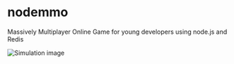 # nodemmo
Massively Multiplayer Online Game for young developers using node.js and Redis

![Simulation image](https://github.com/amiturgman/nodemmo/raw/master/img/simulation.png "MMO visualization")

